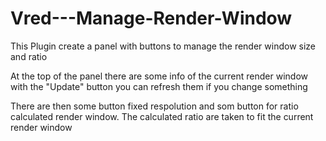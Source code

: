 # Vred---Manage-Render-Window
This Plugin create a panel with buttons to manage the render window size and ratio

At the top of the panel there are some info of the current render window
with the "Update" button you can refresh them if you change something

There are then some button fixed respolution and som button for ratio calculated render window.
The calculated ratio are taken to fit the current render window

